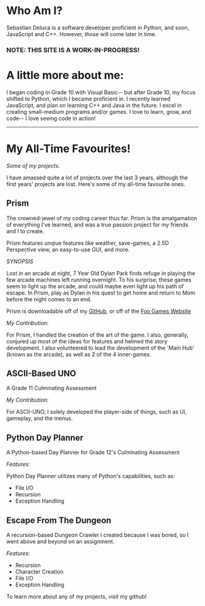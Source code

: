 # Who Am I?
 Sebastian Deluca is a software developer proficient in Python, and soon, JavaScript and C++. However, those will come later in time.
 
 ### NOTE: THIS SITE IS A WORK-IN-PROGRESS!

# A little more about me:
I began coding in Grade 10 with Visual Basic-- but after Grade 10, my focus shifted to Python, which I became proficient in. I recently learned JavaScript, and plan on learning C++ and Java in the future. I excel in creating small-medium programs and/or games. I love to learn, grow, and code-- I love seeing code in action!

---


# My All-Time Favourites!

_Some of my projects._

I have amassed quite a lot of projects over the last 3 years, although the first years' projects are lost. Here's some of my all-time favourite ones.

## Prism
The crowned-jewel of my coding career thus far. Prism is the amalgamation of everything I've learned, and was a true passion project for my friends and I to create.

Prism features unqiue features like weather, save-games, a 2.5D Perspective view, an easy-to-use GUI, and more.

_SYNOPSIS_

Lost in an arcade at night, 7 Year Old Dylan Park finds refuge in playing the few arcade machines left running overnight. To his surprise, these games seem to light up the arcade, and could maybe even light up his path of escape. In Prism, play as Dylan in his quest to get home and return to Mom before the night comes to an end.

Prism is downloadable off of my [GitHub](https://github.com/sebastiandeluca/Prism), or off of the [Foo Games Website](https://www.sites.google.com/view/foogames)

_My Contribution:_

For Prism, I handled the creation of the art of the game. I also, generally, conjured up most of the ideas for features and helmed the story development. I also volunteered to lead the development of the 'Main Hub' (known as the arcade), as well as 2 of the 4 inner-games.

## ASCII-Based UNO
A Grade 11 Culminating Assessment

_My Contribution:_

For ASCII-UNO, I solely developed the player-side of things, such as UI, gameplay, and the menus.

## Python Day Planner
A Python-based Day Planner for Grade 12's Culminating Assessment

_Features:_

Python Day Planner utilizes many of Python's capabilities, such as:
 - File I/O
 - Recursion
 - Exception Handling
 
 ## Escape From The Dungeon
 A recursion-based Dungeon Crawler I created because I was bored, so I went above and beyond on an assignment.
 
 _Features:_
 
 - Recursion
 - Character Creation
 - File I/O
 - Exception Handling
 
To learn more about any of my projects, visit my github!

